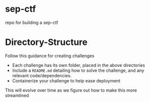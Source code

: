 # sep-ctf
repo for building a sep-ctf

# Directory-Structure
Follow this guidance for creating challenges
* Each challenge has its own folder, placed in the above directories
* Include a `README.md` detailing how to solve the challenge, and any relevant code/dependencies.
* Containerize your challenge to help ease deployment

This will evolve over time as we figure out how to make this more streamlined
